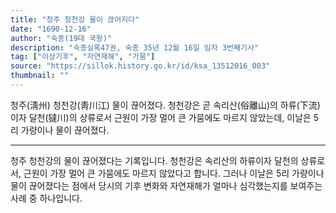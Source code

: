 ```yaml
---
title: "청주 청천강 물이 끊어지다"
date: "1690-12-16"
author: "숙종(19대 국왕)"
description: "숙종실록47권, 숙종 35년 12월 16일 임자 3번째기사"
tag: ["이상기후", "자연재해", "가뭄"]
source: "https://sillok.history.go.kr/id/ksa_13512016_003"
thumbnail: ""
---
```


청주(淸州) 청천강(靑川江) 물이 끊어졌다. 청천강은 곧 속리산(俗離山)의 하류(下流)이자 달천(㺚川)의 상류로서 근원이 가장 멀어 큰 가뭄에도 마르지 않았는데, 이날은 5리 가량이나 물이 끊어졌다.

---

청주 청천강의 물이 끊어졌다는 기록입니다. 청천강은 속리산의 하류이자 달천의 상류로서, 근원이 가장 멀어 큰 가뭄에도 마르지 않았다고 합니다. 그러나 이날은 5리 가량이나 물이 끊어졌다는 점에서 당시의 기후 변화와 자연재해가 얼마나 심각했는지를 보여주는 사례 중 하나입니다.
